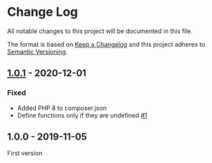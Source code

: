 # Change Log

All notable changes to this project will be documented in this file.

The format is based on [Keep a Changelog](http://keepachangelog.com/)
and this project adheres to [Semantic Versioning](http://semver.org/).

## [1.0.1] - 2020-12-01
### Fixed
- Added PHP 8 to composer.json
- Define functions only if they are undefined [#1]

## 1.0.0 - 2019-11-05
First version

[#1]: https://github.com/php-gettext/Translator/issues/1

[1.0.1]: https://github.com/php-gettext/Translator/compare/v1.0.0...v1.0.1
